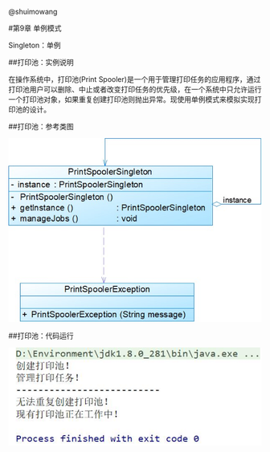 @shuimowang

#第9章 单例模式

Singleton：单例

##打印池：实例说明

在操作系统中，打印池(Print Spooler)是一个用于管理打印任务的应用程序，通过打印池用户可以删除、中止或者改变打印任务的优先级，在一个系统中只允许运行一个打印池对象，如果重复创建打印池则抛出异常。现使用单例模式来模拟实现打印池的设计。

##打印池：参考类图

![Image text](https://github.com/shuimowang/shejimoshi/blob/main/Picture/singleton1.jpg)

##打印池：代码运行

![Image text](https://github.com/shuimowang/shejimoshi/blob/main/Picture/singleton2.jpg)
